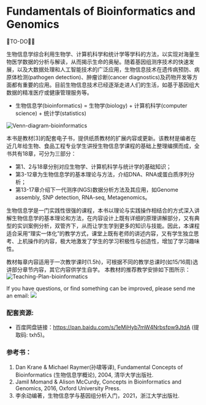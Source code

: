 # Fundamentals of Bioinformatics and Genomics

🐘TO-DO🐘🐘

生物信息学综合利用生物学、计算机科学和统计学等学科的方法，以实现对海量生物医学数据的分析与解读，从而揭示生命的奥秘。随着基因组测序技术的快速发展，以及大数据处理和人工智能技术的广泛应用，生物信息技术在遗传病预防、病原体检测(pathogen detection)、肿瘤诊断(cancer diagnostics)及药物开发等方面都有重要的应用。目前生物信息技术已经逐渐走进人们的生活，如基于基因组大数据的精准医疗或健康管理服务等。
* 生物信息学(bioinformatics) = 生物学(biology) + 计算机科学(computer science) + 统计学(statistics)

![Venn-diagram-bioinformatics](http://www.ligene.cn/images/bigbook/Venn-diagram-bioinformatics.png)

本书是教材[3]的配套电子书，提供纸质教材的扩展内容或更新。该教材是编者在近几年给生物、食品工程专业学生讲授生物信息学课程的基础上整理编撰而成，全书共有18章，可分为三部分：
* 第1、2与18章分别对应生物学、计算机科学与统计学的基础知识；
* 第3-12章为生物信息学的基本理论与方法，介绍DNA、RNA或蛋白质序列分析；
* 第13-17章介绍下一代测序(NGS)数据分析方法及其应用，如Genome assembly, SNP detection, RNA-seq, Metagenomics。  

生物信息学是一门实践性很强的课程，本书以理论与实践操作相结合的方式深入讲解生物信息学的基本理论和方法，在内容设计上既有详细的原理讲解部分，又有典型的实训案例分析，双管齐下，从而让学生学到更多的知识与技能。因此，本课程适合采用“理实一体化”的教学方式，课堂上既有老师的讲述内容，又有学生独立思考、上机操作的内容，极大地激发了学生的学习积极性与创造性，增加了学习趣味性。

教材每章内容适用于一次教学课时(1.5h)，可根据不同的教学总课时(如15/16周)选讲部分章节内容，其它内容供学生自学。
本教材的推荐教学安排如下图所示：
![Teaching-Plan-bioinformatics](http://www.ligene.cn/images/bigbook/Teaching-plan-bioinformatics.png)

If you have questions, or find something can be improved, please send me an email: ![](http://www.ligene.cn/images/gmail.png)

### 配套资源:
* 百度网盘链接：https://pan.baidu.com/s/1eMiHyb7mW4Nrbsfpw9JtdA (提取码: txh5)。

### 参考书：
1. Dan Krane & Michael Raymer(孙啸等译), Fundamental Concepts of Bioinformatics (生物信息学概论), 2004, 清华大学出版社.
2. Jamil Momand & Alison McCurdy, Concepts in Bioinformatics and Genomics, 2016, Oxford University Press.
3. 李余动编著，生物信息学与基因组分析入门，2021，浙江大学出版社.